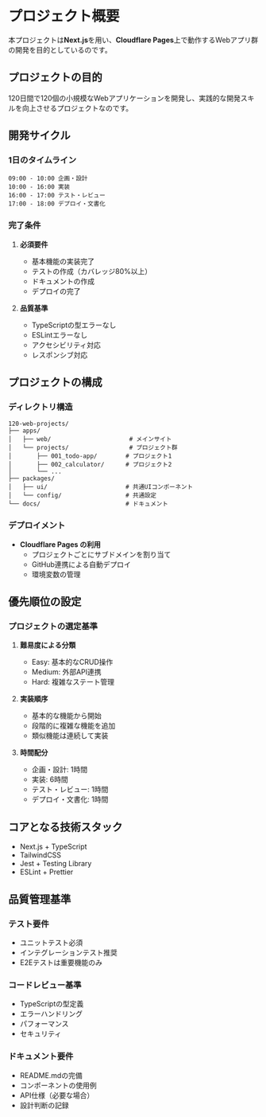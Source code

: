 # プロジェクト概要

本プロジェクトは**Next.js**を用い、**Cloudflare Pages**上で動作するWebアプリ群の開発を目的としているのです。

## プロジェクトの目的
120日間で120個の小規模なWebアプリケーションを開発し、実践的な開発スキルを向上させるプロジェクトなのです。

## 開発サイクル
### 1日のタイムライン
```
09:00 - 10:00 企画・設計
10:00 - 16:00 実装
16:00 - 17:00 テスト・レビュー
17:00 - 18:00 デプロイ・文書化
```

### 完了条件
1. **必須要件**
   - 基本機能の実装完了
   - テストの作成（カバレッジ80%以上）
   - ドキュメントの作成
   - デプロイの完了

2. **品質基準**
   - TypeScriptの型エラーなし
   - ESLintエラーなし
   - アクセシビリティ対応
   - レスポンシブ対応

## プロジェクトの構成
### ディレクトリ構造
```
120-web-projects/
├── apps/
│   ├── web/                      # メインサイト
│   └── projects/                 # プロジェクト群
│       ├── 001_todo-app/        # プロジェクト1
│       ├── 002_calculator/      # プロジェクト2
│       └── ...
├── packages/
│   ├── ui/                      # 共通UIコンポーネント
│   └── config/                  # 共通設定
└── docs/                        # ドキュメント
```

### デプロイメント
- **Cloudflare Pages の利用**
  - プロジェクトごとにサブドメインを割り当て
  - GitHub連携による自動デプロイ
  - 環境変数の管理

## 優先順位の設定
### プロジェクトの選定基準
1. **難易度による分類**
   - Easy: 基本的なCRUD操作
   - Medium: 外部API連携
   - Hard: 複雑なステート管理

2. **実装順序**
   - 基本的な機能から開始
   - 段階的に複雑な機能を追加
   - 類似機能は連続して実装

3. **時間配分**
   - 企画・設計: 1時間
   - 実装: 6時間
   - テスト・レビュー: 1時間
   - デプロイ・文書化: 1時間

## コアとなる技術スタック
- Next.js + TypeScript
- TailwindCSS
- Jest + Testing Library
- ESLint + Prettier

## 品質管理基準
### テスト要件
- ユニットテスト必須
- インテグレーションテスト推奨
- E2Eテストは重要機能のみ

### コードレビュー基準
- TypeScriptの型定義
- エラーハンドリング
- パフォーマンス
- セキュリティ

### ドキュメント要件
- README.mdの完備
- コンポーネントの使用例
- API仕様（必要な場合）
- 設計判断の記録
